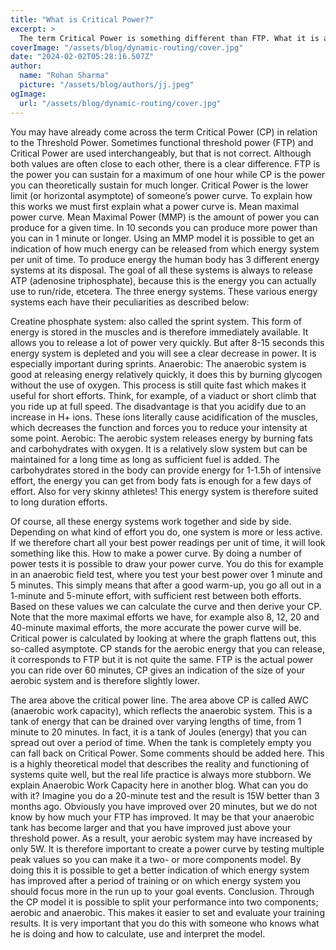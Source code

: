 ```yaml
---
title: "What is Critical Power?"
excerpt: >
  The term Critical Power is something different than FTP. What it is and how useful it is as a cyclist, we explain here!
coverImage: "/assets/blog/dynamic-routing/cover.jpg"
date: "2024-02-02T05:28:16.507Z"
author:
  name: "Rohan Sharma"
  picture: "/assets/blog/authors/jj.jpeg"
ogImage:
  url: "/assets/blog/dynamic-routing/cover.jpg"
---
```


You may have already come across the term Critical Power (CP) in relation to the Threshold Power. Sometimes functional threshold power (FTP) and Critical Power are used interchangeably, but that is not correct. Although both values are often close to each other, there is a clear difference. FTP is the power you can sustain for a maximum of one hour while CP is the power you can theoretically sustain for much longer. Critical Power is the lower limit (or horizontal asymptote) of someone’s power curve. To explain how this works we must first explain what a power curve is.
Mean maximal power curve.
Mean Maximal Power (MMP) is the amount of power you can produce for a given time. In 10 seconds you can produce more power than you can in 1 minute or longer. Using an MMP model it is possible to get an indication of how much energy can be released from which energy system per unit of time.
To produce energy the human body has 3 different energy systems at its disposal. The goal of all these systems is always to release ATP (adenosine triphosphate), because this is the energy you can actually use to run/ride, etcetera.
The three energy systems.
These various energy systems each have their peculiarities as described below:

Creatine phosphate system: also called the sprint system. This form of energy is stored in the muscles and is therefore immediately available. It allows you to release a lot of power very quickly. But after 8-15 seconds this energy system is depleted and you will see a clear decrease in power. It is especially important during sprints.
Anaerobic: The anaerobic system is good at releasing energy relatively quickly, it does this by burning glycogen without the use of oxygen. This process is still quite fast which makes it useful for short efforts. Think, for example, of a viaduct or short climb that you ride up at full speed. The disadvantage is that you acidify due to an increase in H+ ions. These ions literally cause acidification of the muscles, which decreases the function and forces you to reduce your intensity at some point.
Aerobic: The aerobic system releases energy by burning fats and carbohydrates with oxygen. It is a relatively slow system but can be maintained for a long time as long as sufficient fuel is added. The carbohydrates stored in the body can provide energy for 1-1.5h of intensive effort, the energy you can get from body fats is enough for a few days of effort. Also for very skinny athletes! This energy system is therefore suited to long duration efforts.

Of course, all these energy systems work together and side by side. Depending on what kind of effort you do, one system is more or less active. If we therefore chart all your best power readings per unit of time, it will look something like this.
How to make a power curve.
By doing a number of power tests it is possible to draw your power curve. You do this for example in an anaerobic field test, where you test your best power over 1 minute and 5 minutes. This simply means that after a good warm-up, you go all out in a 1-minute and 5-minute effort, with sufficient rest between both efforts. Based on these values we can calculate the curve and then derive your CP. Note that the more maximal efforts we have, for example also 8, 12, 20 and 40-minute maximal efforts, the more accurate the power curve will be.
Critical power is calculated by looking at where the graph flattens out, this so-called asymptote. CP stands for the aerobic energy that you can release, it corresponds to FTP but it is not quite the same. FTP is the actual power you can ride over 60 minutes, CP gives an indication of the size of your aerobic system and is therefore slightly lower.

The area above the critical power line.
The area above CP is called AWC (anaerobic work capacity), which reflects the anaerobic system. This is a tank of energy that can be drained over varying lengths of time, from 1 minute to 20 minutes. In fact, it is a tank of Joules (energy) that you can spread out over a period of time. When the tank is completely empty you can fall back on Critical Power. Some comments should be added here. This is a highly theoretical model that describes the reality and functioning of systems quite well, but the real life practice is always more stubborn. We explain Anaerobic Work Capacity here in another blog.
What can you do with it?
Imagine you do a 20-minute test and the result is 15W better than 3 months ago. Obviously you have improved over 20 minutes, but we do not know by how much your FTP has improved. It may be that your anaerobic tank has become larger and that you have improved just above your threshold power. As a result, your aerobic system may have increased by only 5W. It is therefore important to create a power curve by testing multiple peak values so you can make it a two- or more components model. By doing this it is possible to get a better indication of which energy system has improved after a period of training or on which energy system you should focus more in the run up to your goal events.
Conclusion.
Through the CP model it is possible to split your performance into two components; aerobic and anaerobic. This makes it easier to set and evaluate your training results. It is very important that you do this with someone who knows what he is doing and how to calculate, use and interpret the model.